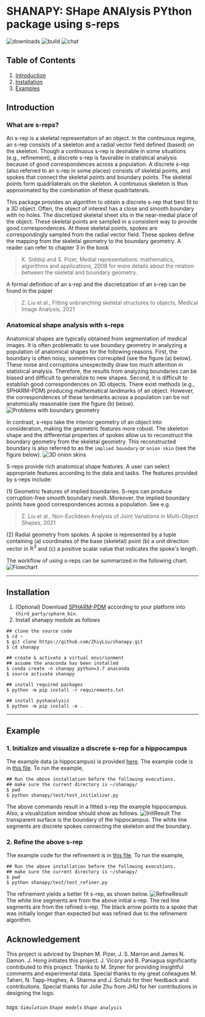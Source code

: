 SHANAPY: SHape ANAlysis PYthon package using s-reps
===
![downloads](https://img.shields.io/github/downloads/atom/atom/total.svg)
![build](https://img.shields.io/appveyor/ci/:user/:repo.svg)
![chat](https://img.shields.io/discord/:serverId.svg)

## Table of Contents

1. [Introduction](#intro)
2. [Installation](#use)
3. [Examples](#example)

<a name="intro"></a>

## Introduction

### What are s-reps?

An s-rep is a skeletal representation of an object. In the continuous regime, an s-rep consists of a skeleton and a radial vector field defined (based) on the skeleton. 
Though a continuous s-rep is desirable in some situations (e.g., refinement), a discrete s-rep is favorable in statistical analysis because of good correspondences across a population.
A discrete s-rep (also referred to an s-rep in some places) consists of skeletal points, and spokes that connect the skeletal points and boundary points.
The skeletal points form quadrilaterals on the skeleton. A continuous skeleton is thus approximated by the combination of these quadrilaterals.

This package provides an algorithm to obtain a discrete s-rep that best fit to a 3D object.
Often, the object of interest has a close and smooth boundary with no holes. 
The discretized skeletal sheet sits in the near-medial place of the object. These skeletal points are sampled in a consistent way to provide good correspondences.
At these skeletal points, spokes are correspondingly sampled from the radial vector field. These spokes define the mapping from the skeletal geometry to the boundary geometry.
A reader can refer to chapter 3 in the book
> K. Siddiqi and S. Pizer, Medial representations: mathematics, algorithms and applications, 2008
for more details about the relation between the skeletal and boundary geometry.

A formal definition of an s-rep and the discretization of an s-rep can be found in the paper
> Z. Liu et al., Fitting unbranching skeletal structures to objects, Medical Image Analysis, 2021

### Anatomical shape analysis with s-reps

Anatomical shapes are typically obtained from segmentation of medical images. It is often problematic to use boundary geometry in analyzing a population of anatomical shapes for the following reasons.
First, the boundary is often noisy, sometimes correupted (see the figure (a) below). These noise and corruptions unexpectedly draw too much attention in statistical analysis. 
Therefore, the results from analyzing boundaries can be biased and difficult to generalize to new shapes.
Second, it is difficult to establish good correspondences on 3D objects. There exist methods (e.g., SPHARM-PDM) producing mathematical landmarks of an object. 
However, the correspondences of these landmarks across a population can be not anatomically reasonable (see the figure (b) below).
![Problems with boundary geometry](figures/problems_in_boundary_geometry.png)

In contrast, s-reps take the interior geometry of an object into consideration, making the geometric features more robust. 
The skeleton shape and the differential properties of spokes allow us to reconstruct the boundary geometry from the skeletal geometry.
This reconstructed boundary is also referred to as the `implied boundary` or `onion skin` (see the figure below).
![3D onion skins](figures/onion_skins_3d.png)

S-reps provide rich anatomical shape features. A user can select appropriate features according to the data and tasks.
The features provided by s-reps include:

(1) Geometric features of implied boundaries. S-reps can produce corruption-free smooth boundary mesh. Moreover, the implied boundary points have good correspondences across a population.
See e.g.
> Z. Liu et al., Non-Euclidean Analysis of Joint Variations in Multi-Object Shapes, 2021

(2) Radial geometry from spokes. A spoke is represented by a tuple containing (a) coordinates of the base (skeletal) point (b) a unit direction vector in $\mathbb{R}^3$ and 
(c) a positive scalar value that indicates the spoke's length.

The workflow of using s-reps can be summarized in the following chart.
![Flowchart](figures/srep_fitting_workflow.png)

---
<a name="use"></a>
## Installation
1. (Optional) Download [SPHARM-PDM](https://www.nitrc.org/projects/spharm-pdm) according to your platform into `third_party/spharm_bin`.
2. Install shanapy module as follows
```bash=
## clone the source code
$ cd ~
$ git clone https://github.com/ZhiyLiu/shanapy.git
$ cd shanapy

## create & activate a virtual envirionment
## assume the anaconda has been installed
$ conda create -n shanapy python=3.7 anaconda
$ source activate shanapy

## install required packages
$ python -m pip install -r requirements.txt

## install pyshanalysis
$ python -m pip install -e .
```
---
<a name="example"></a>
## Example

### 1. Initialize and visualize a discrete s-rep for a hippocampus
The example data (a hippocampus) is provided [here](data/example_hippocampus.vtk). The example code is in [this file](shanapy/test/test_initializer.py). To run the example,
```bash=
## Run the above installation before the following executions.
## make sure the current directory is ~/shanapy/
$ pwd
$ python shanapy/test/test_initializer.py
```
The above commands result in a fitted s-rep the example hippocampus. Also, a visualization window should show as follows.
![InitResult](figures/test_initializer_result.png)
The transparent surface is the boundary of the hippocampus. The white line segments are discrete spokes connecting the skeleton and the boundary.
### 2. Refine the above s-rep
The example code for the refinement is in [this file](shanapy/test/test_refiner.py). To run the example,
```bash=
## Run the above installation before the following executions.
## make sure the current directory is ~/shanapy/
$ pwd
$ python shanapy/test/test_refiner.py
```
The refinement yields a better fit s-rep, as shown below.
![RefineResult](figures/test_refiner_result.png)
The white line segments are from the above initial s-rep. The red line segments are from the refined s-rep. 
The black arrow points to a spoke that was initially longer than expected but was refined due to the refinement algorithm.
## Acknowledgement
This project is adviced by Stephen M. Pizer, J. S. Marron and James N. Damon.
J. Hong initiates this project. J. Vicory and B. Paniagua significantly contributed to this project.
Thanks to M. Styner for providing insightful comments and experimental data.
Special thanks to my great colleagues M. Taheri, N. Tapp-Hughes, A. Sharma and J. Schulz for their feedback and contributions. Special thanks for Jolie Zhu from JHU for her contributions in designing the logo.

###### tags: `Simulation` `Shape models` `Shape analysis`
